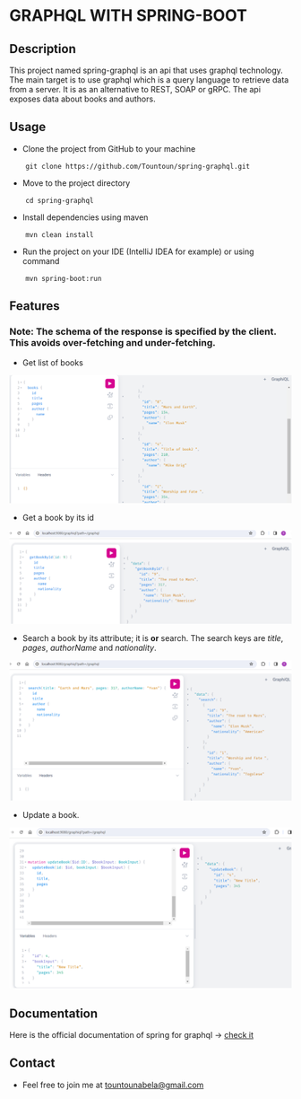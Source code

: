 # GRAPHQL WITH SPRING-BOOT
## Description
This project named spring-graphql is an api that uses graphql technology. The main target is to use graphql
which is a query language to retrieve data from a server. It is as an alternative to REST, SOAP or gRPC.
The api exposes data about books and authors.

## Usage
- Clone the project from GitHub to your machine
````shell
    git clone https://github.com/Tountoun/spring-graphql.git
````
- Move to the project directory
````shell
    cd spring-graphql
````
- Install dependencies using maven
````shell
    mvn clean install
````
- Run the project on your IDE (IntelliJ IDEA for example) or using command
````shell
    mvn spring-boot:run
````
## Features
### Note: The schema of the response is specified by the client. This avoids over-fetching and under-fetching.
- Get list of books

![](screencasts/books-request.png)

- Get a book by its id

![](screencasts/byId-request.png)

- Search a book by its attribute; it is **or** search. The search keys are _title_, _pages_, _authorName_ and _nationality_.

![](screencasts/search-request.png)

- Update a book.

![](screencasts/update-book-request.png)

## Documentation
Here is the official documentation of spring for graphql -> [check it](https://spring.io/guides/gs/graphql-server)

## Contact
- Feel free to join me at [tountounabela@gmail.com](mailto://tountounabela@gmail.com)